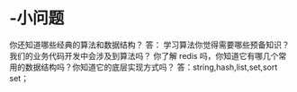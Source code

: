 # -小问题
你还知道哪些经典的算法和数据结构？
答：
学习算法你觉得需要哪些预备知识？
我们的业务代码开发中会涉及到算法吗？
你了解 redis 吗，你知道它有哪几个常用的数据结构吗？你知道它的底层实现方式吗？
答：string,hash,list,set,sort set；
